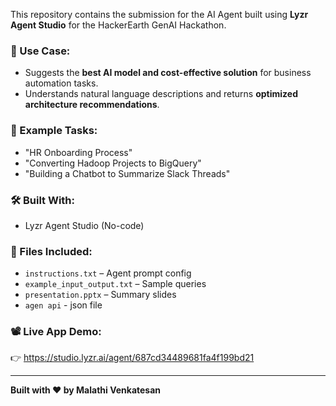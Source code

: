 This repository contains the submission for the AI Agent built using **Lyzr Agent Studio** for the HackerEarth GenAI Hackathon.

### 🎯 Use Case:
- Suggests the **best AI model and cost-effective solution** for business automation tasks.
- Understands natural language descriptions and returns **optimized architecture recommendations**.

### 🧠 Example Tasks:
- "HR Onboarding Process"
- "Converting Hadoop Projects to BigQuery"
- "Building a Chatbot to Summarize Slack Threads"

### 🛠️ Built With:
- Lyzr Agent Studio (No-code)

### 📎 Files Included:
- `instructions.txt` – Agent prompt config
- `example_input_output.txt` – Sample queries
- `presentation.pptx` – Summary slides
- `agen api` - json file

### 📽️ Live App Demo:
👉 https://studio.lyzr.ai/agent/687cd34489681fa4f199bd21

---

**Built with ❤️ by Malathi Venkatesan**
